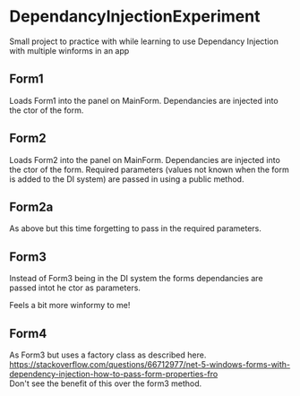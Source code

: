 # DependancyInjectionExperiment

Small project to practice with while learning to use Dependancy Injection with multiple winforms in an app

## Form1
Loads Form1 into the panel on MainForm. Dependancies are injected into the ctor of the form.

## Form2
Loads Form2 into the panel on MainForm. Dependancies are injected into the ctor of the form.
Required parameters (values not known when the form is added to the DI system) are passed in using a public method.

## Form2a
As above but this time forgetting to pass in the required parameters.

## Form3
Instead of Form3 being in the DI system the forms dependancies are passed intot he ctor as parameters.  

Feels a bit more winformy to me!

## Form4
As Form3 but uses a factory class as described here. https://stackoverflow.com/questions/66712977/net-5-windows-forms-with-dependency-injection-how-to-pass-form-properties-fro  
Don't see the benefit of this over the form3 method.

